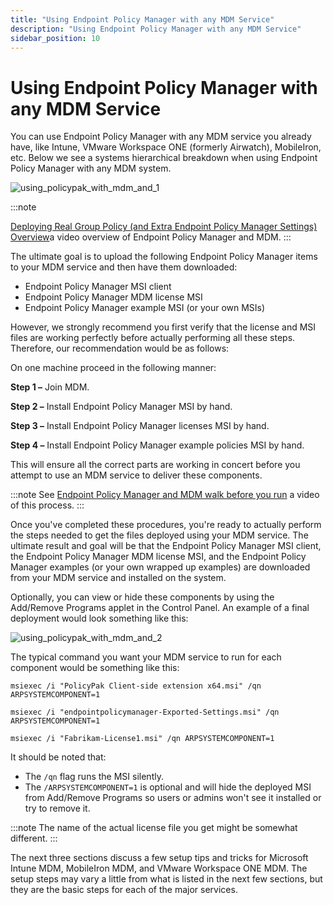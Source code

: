 ```yaml
---
title: "Using Endpoint Policy Manager with any MDM Service"
description: "Using Endpoint Policy Manager with any MDM Service"
sidebar_position: 10
---
```


# Using Endpoint Policy Manager with any MDM Service

You can use Endpoint Policy Manager with any MDM service you already have, like Intune, VMware
Workspace ONE (formerly Airwatch), MobileIron, etc. Below we see a systems hierarchical breakdown
when using Endpoint Policy Manager with any MDM system.

![using_policypak_with_mdm_and_1](/images/endpointpolicymanager/mdm/service/using_endpointpolicymanager_with_mdm_and_1.webp)

:::note

[Deploying Real Group Policy (and Extra Endpoint Policy Manager Settings) Overview](/docs/endpointpolicymanager/gettingstarted/mdm/videos/gettingstarted/realgrouppolicy.md)a
video overview of Endpoint Policy Manager and MDM.
:::


The ultimate goal is to upload the following Endpoint Policy Manager items to your MDM service and
then have them downloaded:

- Endpoint Policy Manager MSI client
- Endpoint Policy Manager MDM license MSI
- Endpoint Policy Manager example MSI (or your own MSIs)

However, we strongly recommend you first verify that the license and MSI files are working perfectly
before actually performing all these steps. Therefore, our recommendation would be as follows:

On one machine proceed in the following manner:

**Step 1 –** Join MDM.

**Step 2 –** Install Endpoint Policy Manager MSI by hand.

**Step 3 –** Install Endpoint Policy Manager licenses MSI by hand.

**Step 4 –** Install Endpoint Policy Manager example policies MSI by hand.

This will ensure all the correct parts are working in concert before you attempt to use an MDM
service to deliver these components.

:::note
See [Endpoint Policy Manager and MDM walk before you run](/docs/endpointpolicymanager/gettingstarted/mdm/videos/gettingstarted/testsample.md) a
video of this process.
:::


Once you've completed these procedures, you're ready to actually perform the steps needed to get the
files deployed using your MDM service. The ultimate result and goal will be that the Endpoint Policy
Manager MSI client, the Endpoint Policy Manager MDM license MSI, and the Endpoint Policy Manager
examples (or your own wrapped up examples) are downloaded from your MDM service and installed on the
system.

Optionally, you can view or hide these components by using the Add/Remove Programs applet in the
Control Panel. An example of a final deployment would look something like this:

![using_policypak_with_mdm_and_2](/images/endpointpolicymanager/mdm/service/using_endpointpolicymanager_with_mdm_and_2.webp)

The typical command you want your MDM service to run for each component would be something like
this:

```
msiexec /i "PolicyPak Client-side extension x64.msi" /qn ARPSYSTEMCOMPONENT=1
```

```
msiexec /i "endpointpolicymanager-Exported-Settings.msi" /qn ARPSYSTEMCOMPONENT=1
```

```
msiexec /i "Fabrikam-License1.msi" /qn ARPSYSTEMCOMPONENT=1
```

It should be noted that:

- The `/qn` flag runs the MSI silently.
- The `/ARPSYSTEMCOMPONENT=1` is optional and will hide the deployed MSI from Add/Remove Programs so
  users or admins won't see it installed or try to remove it.

:::note
The name of the actual license file you get might be somewhat different.
:::


The next three sections discuss a few setup tips and tricks for Microsoft Intune MDM, MobileIron
MDM, and VMware Workspace ONE MDM. The setup steps may vary a little from what is listed in the next
few sections, but they are the basic steps for each of the major services.
